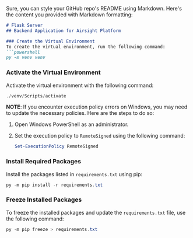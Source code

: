 Sure, you can style your GitHub repo's README using Markdown. Here's the content you provided with Markdown formatting:

```markdown
# Flask Server
## Backend Application for Airsight Platform

### Create the Virtual Environment
To create the virtual environment, run the following command:
```powershell
py -m venv venv
```

### Activate the Virtual Environment
Activate the virtual environment with the following command:
```powershell
./venv/Scripts/activate
```

**NOTE**: If you encounter execution policy errors on Windows, you may need to update the necessary policies. Here are the steps to do so:

1. Open Windows PowerShell as an administrator.

2. Set the execution policy to `RemoteSigned` using the following command:
   ```powershell
   Set-ExecutionPolicy RemoteSigned
   ```

### Install Required Packages
Install the packages listed in `requirements.txt` using pip:
```powershell
py -m pip install -r requirements.txt
```

### Freeze Installed Packages
To freeze the installed packages and update the `requirements.txt` file, use the following command:
```powershell
py -m pip freeze > requirements.txt
```
```